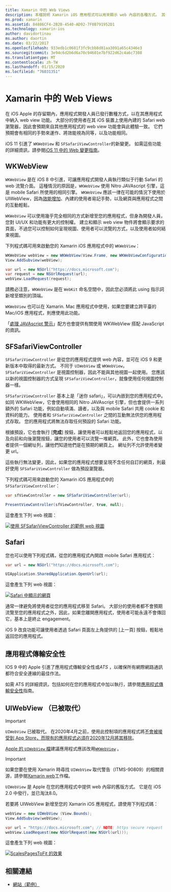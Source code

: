 ```yaml
---
title: Xamarin 中的 Web Views
description: 本檔說明 Xamarin iOS 應用程式可以用來顯示 web 內容的各種方式。 其中討論 WKWebView、SFSafariViewController、Safari 和應用程式傳輸安全性。
ms.prod: xamarin
ms.assetid: 84886CF4-2B2B-4540-AD92-7F0B791952D1
ms.technology: xamarin-ios
author: davidortinau
ms.author: daortin
ms.date: 03/22/2017
ms.openlocfilehash: 933edb1c0681f3fc9cbb8d81aa3091a65c4346e3
ms.sourcegitcommit: 3e94c6d2b6d6a70c94601e7bf922d62c4a6c7308
ms.translationtype: MT
ms.contentlocale: zh-TW
ms.lasthandoff: 01/15/2020
ms.locfileid: "76031351"
---
```

# <a name="web-views-in-xamarinios"></a>Xamarin 中的 Web Views

在 iOS Apple 的存留期內，應用程式開發人員已發行數種方式，以在其應用程式中納入 web view 功能。 大部分的使用者在其 iOS 裝置上使用內建的 Safari web 瀏覽器，因此會預期來自其他應用程式的 web view 功能會與此體驗一致。 它們預期會有相同的手勢來運作、將效能視為同等，以及功能相同。

iOS 11 引進了 `WKWebView` 和 `SFSafariViewController`的新變更。 如需這些功能的詳細資訊，請參閱[iOS 11 中的 Web 變更指南](~/ios/platform/introduction-to-ios11/web.md)。

## <a name="wkwebview"></a>WKWebView

`WKWebView` 是在 iOS 8 中引進，可讓應用程式開發人員執行類似于行動 Safari 的 web 流覽介面。 這種情況的原因是，`WKWebView` 使用 Nitro JAVAscript 引擎，這是 mobile Safari 所使用的相同引擎。 `WKWebView` 應該一律在可能的情況下使用於 UIWebView，因為[效能增加](http://blog.initlabs.com/post/100113463211/wkwebview-vs-uiwebview)、內建的使用者易記手勢，以及網頁與應用程式之間的互動輕鬆。
  
`WKWebView` 可以使用幾乎完全相同的方式新增至您的應用程式，但身為開發人員，您對 UI/UX 和功能有更大的控制權。 建立和顯示 web view 物件將會顯示要求的頁面，不過您可以控制如何呈現視圖、使用者可以流覽的方式，以及使用者如何結束視圖。  

下列程式碼可用來啟動您的 Xamarin iOS 應用程式中的 `WKWebView`：

```csharp
WKWebView webView = new WKWebView(View.Frame, new WKWebViewConfiguration());
View.AddSubview(webView);

var url = new NSUrl("https://docs.microsoft.com");
var request = new NSUrlRequest(url);
webView.LoadRequest(request);
```

請務必注意，`WKWebView` 是在 `WebKit` 命名空間中，因此您必須將此 using 指示詞新增至類別的頂端。

`WKWebView` 也可以在 Xamarin. Mac 應用程式中使用，如果您要建立跨平臺的 Mac/iOS 應用程式，則應使用此功能。

「[處理 JAVAscript 警示](https://github.com/xamarin/recipes/tree/master/Recipes/ios/content_controls/web_view/handle_javascript_alerts)」配方也會提供有關使用 WKWebView 搭配 JavaScript 的資訊。

## <a name="sfsafariviewcontroller"></a>SFSafariViewController

 `SFSafariViewController` 是從您的應用程式提供 web 內容，並可在 iOS 9 和更新版本中取得的最新方式。 不同于 `UIWebView` 或 `WKWebView`，`SFSafariViewController` 是視圖控制器，因此不能與其他視圖一起使用。 您應該以新的視圖控制器的方式呈現 `SFSafariViewController`，就像使用任何視圖控制器一樣。

 `SFSafariViewController` 基本上是「迷你 safari」，可以內嵌到您的應用程式中。 如同 WKWebView，它會使用相同的 Nitro JAVAscript 引擎，但也會提供一系列額外的 Safari 功能，例如自動填滿、讀者，以及與 mobile Safari 共用 cookie 和資料的能力。 使用者和 `SFSafariViewController` 之間的互動無法供您的應用程式存取。 您的應用程式將無法存取任何預設的 Safari 功能。

根據預設，它也會執行 [**完成**] 按鈕，讓使用者可以輕鬆地返回您的應用程式，以及向前和向後瀏覽按鈕，讓您的使用者可以流覽一堆網頁。 此外，它也會為使用者提供一個網址列，讓他們知道他們是在預期的網頁上。 網址列不允許使用者變更 url。 

這些執行無法變更，因此，如果您的應用程式想要呈現不含任何自訂的網頁，則最好使用 `SFSafariViewController` 做為預設瀏覽器。

下列程式碼可用來啟動您的 Xamarin iOS 應用程式中的 `SFSafariViewController`：

```csharp
var sfViewController = new SFSafariViewController(url);

PresentViewController(sfViewController, true, null);
```

這會產生下列 web 視圖：

[![使用 SFSafariViewController 的範例 web 視圖](webview-images/sfsafariviewcontroller.png)](webview-images/sfsafariviewcontroller.png#lightbox)

## <a name="safari"></a>Safari

您也可以使用下列程式碼，從您的應用程式內開啟 mobile Safari 應用程式：

```csharp
var url = new NSUrl("https://docs.microsoft.com");

UIApplication.SharedApplication.OpenUrl(url);
```

這會產生下列 web 視圖：

[![Safari 中顯示的網頁](webview-images/safari.png)](webview-images/safari.png#lightbox)

通常一律避免將使用者從您的應用程式移至 Safari。 大部分的使用者都不會預期流覽至您的應用程式之外，因此，如果您離開應用程式，使用者可能永遠不會傳回它，基本上是終止 engagement。

iOS 9 改良功能可讓使用者透過 Safari 頁面左上角提供的 [上一頁] 按鈕，輕鬆地返回您的應用程式。

## <a name="app-transport-security"></a>應用程式傳輸安全性

IOS 9 中的 Apple 引進了應用程式傳輸安全性或*ATS* ，以確保所有網際網路通訊都符合安全連線的最佳作法。

如需 ATS 的詳細資訊，包括如何在您的應用程式中加以執行，請參閱[應用程式傳輸安全性](~/ios/app-fundamentals/ats.md)指南。

## <a name="uiwebview-deprecated"></a>UIWebView （已被取代）

> [!IMPORTANT]
> `UIWebView` 已被取代。 在2020年4月之前，使用此控制項的應用程式將[不會被接受到 App Store，而現有的應用程式必須在2020年12月將其移除](https://developer.apple.com/news/?id=12232019b)。
> 
> [Apple 的 `UIWebView` 檔](https://developer.apple.com/documentation/uikit/uiwebview)建議應用程式應該改用[`WKWebView`](#wkwebview) 。

> [!IMPORTANT]
> 如果您要在使用 Xamarin 時尋找 `UIWebView` 取代警告（ITMS-90809）的相關資源，請參閱[Xamarin web](~/xamarin-forms/user-interface/webview.md#uiwebview-deprecation-and-app-store-rejection-itms-90809)工作檔。

`UIWebView` 是 Apple 在您的應用程式中提供 web 內容的舊版方式。 它是在 iOS 2.0 中發行，並已淘汰8.0。

若要將 UIWebView 新增至您的 Xamarin iOS 應用程式，請使用下列程式碼：

```csharp
webView = new UIWebView (View.Bounds);
View.AddSubview(webView);

var url = "https://docs.microsoft.com"; // NOTE: https secure request
webView.LoadRequest(new NSUrlRequest(new NSUrl(url)));
```

這會產生下列 web 視圖：

[![ScalesPagesToFit 的效果](webview-images/webview.png)](webview-images/webview.png#lightbox)

## <a name="related-links"></a>相關連結

- [網站（範例）](https://docs.microsoft.com/samples/xamarin/ios-samples/webview)
